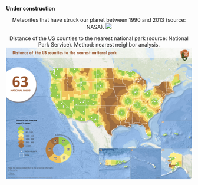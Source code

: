 **Under construction**


<p align="center">Meteorites that have struck our planet between 1990 and 2013 (source: NASA).
<img src="meteorite_landings.gif" >
</p>

<p align="center">Distance of the US counties to the nearest national park (source: National Park Service). Method: nearest neighbor analysis.
<img src="national_parks.png" >
</p>

